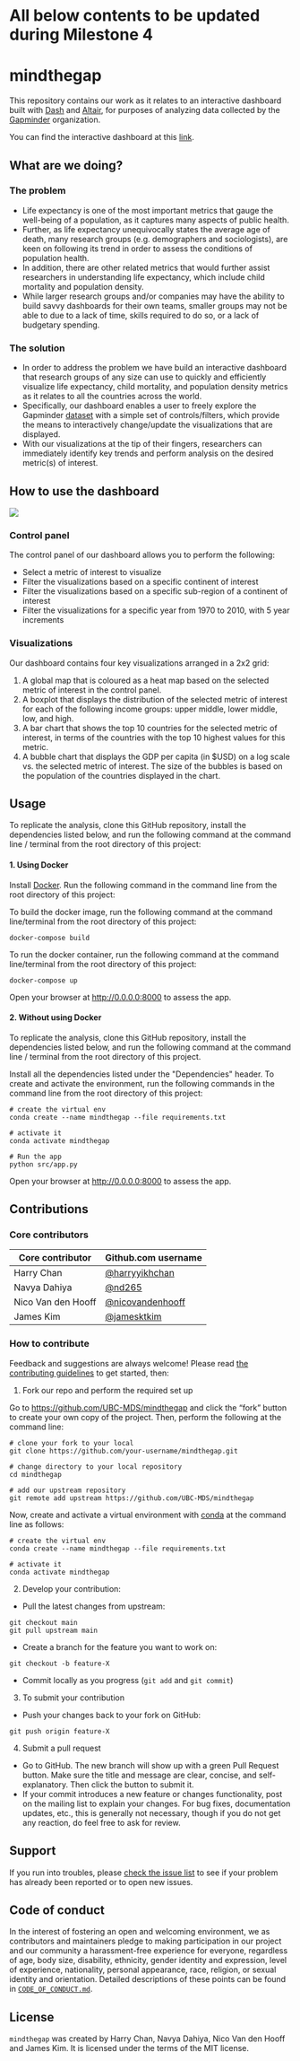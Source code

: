 # All below contents to be updated during Milestone 4
# mindthegap 

This repository contains our work as it relates to an interactive dashboard built with [Dash](https://plotly.com/dash/) and [Altair](https://altair-viz.github.io/), for purposes of analyzing data collected by the [Gapminder](https://www.gapminder.org/) organization.

You can find the interactive dashboard at this [link](https://dsci532-2022-mindthegap.herokuapp.com/).

## What are we doing?

### The problem

- Life expectancy is one of the most important metrics that gauge the well-being of a population, as it captures many aspects of public health.
- Further, as life expectancy unequivocally states the average age of death, many research groups (e.g. demographers and sociologists), are keen on following its trend in order to assess the conditions of population health.
- In addition, there are other related metrics that would further assist researchers in understanding life expectancy, which include child mortality and population density.
- While larger research groups and/or companies may have the ability to build savvy dashboards for their own teams, smaller groups may not be able to due to a lack of time, skills required to do so, or a lack of budgetary spending.

### The solution

- In order to address the problem we have build an interactive dashboard that research groups of any size can use to quickly and efficiently visualize life expectancy, child mortality, and population density metrics as it relates to all the countries across the world.
- Specifically, our dashboard enables a user to freely explore the Gapminder [dataset]((https://raw.githubusercontent.com/UofTCoders/workshops-dc-py/master/data/processed/world-data-gapminder.csv).) with a simple set of controls/filters, which provide the means to interactively change/update the visualizations that are displayed.
- With our visualizations at the tip of their fingers, researchers can immediately identify key trends and perform analysis on the desired metric(s) of interest.

## How to use the dashboard

![](img/mindthegap.gif)

### Control panel

The control panel of our dashboard allows you to perform the following:

- Select a metric of interest to visualize
- Filter the visualizations based on a specific continent of interest
- Filter the visualizations based on a specific sub-region of a continent of interest
- Filter the visualizations for a specific year from 1970 to 2010, with 5 year increments

### Visualizations

Our dashboard contains four key visualizations arranged in a 2x2 grid:

1. A global map that is coloured as a heat map based on the selected metric of interest in the control panel.
2. A boxplot that displays the distribution of the selected metric of interest for each of the following income groups: upper middle, lower middle, low, and high.
3. A bar chart that shows the top 10 countries for the selected metric of interest, in terms of the countries with the top 10 highest values for this metric.
4. A bubble chart that displays the GDP per capita (in $USD) on a log scale vs. the selected metric of interest.  The size of the bubbles is based on the population of the countries displayed in the chart.

## Usage

To replicate the analysis, clone this GitHub repository, install the dependencies listed below, and run the following command at the command line / terminal from the root directory of this project:

#### 1. Using Docker

Install [Docker](https://www.docker.com/get-started). Run the following command in the command line from the root directory of this project:

To build the docker image, run the following command at the command line/terminal from the root directory of this project:

    docker-compose build

To run the docker container, run the following command at the command line/terminal from the root directory of this project:

    docker-compose up

Open your browser at http://0.0.0.0:8000 to assess the app.
#### 2. Without using Docker

To replicate the analysis, clone this GitHub repository, install the dependencies listed below, and run the following command at the command line / terminal from the root directory of this project.

Install all the dependencies listed under the "Dependencies" header. To create and activate the environment, run the following commands in the command line from the root directory of this project:

``` shell
# create the virtual env
conda create --name mindthegap --file requirements.txt

# activate it
conda activate mindthegap

# Run the app
python src/app.py
```

Open your browser at http://0.0.0.0:8000 to assess the app.
## Contributions

### Core contributors

| Core contributor| Github.com username|
|------------------- |-------------------|
| Harry Chan | [@harryyikhchan](https://github.com/harryyikhchan) |
| Navya Dahiya | [@nd265](https://github.com/nd265/) |
| Nico Van den Hooff | [@nicovandenhooff](https://github.com/nicovandenhooff) |
| James Kim | [@jamesktkim](https://github.com/jamesktkim) |

### How to contribute

Feedback and suggestions are always welcome! Please read [the contributing guidelines](https://github.com/UBC-MDS/mindthegap/blob/main/CONTRIBUTING.md) to get started, then:

1. Fork our repo and perform the required set up

Go to <https://github.com/UBC-MDS/mindthegap> and click the “fork” button to create your own copy of the project.  Then, perform the following at the command line:

```{bash}
# clone your fork to your local
git clone https://github.com/your-username/mindthegap.git

# change directory to your local repository
cd mindthegap

# add our upstream repository
git remote add upstream https://github.com/UBC-MDS/mindthegap
```

Now, create and activate a virtual environment with [conda](https://docs.conda.io/en/latest/) at the command line as follows:

```{bash}
# create the virtual env
conda create --name mindthegap --file requirements.txt

# activate it
conda activate mindthegap
```

2. Develop your contribution:

- Pull the latest changes from upstream:

```{bash}
git checkout main
git pull upstream main
```

- Create a branch for the feature you want to work on:

```{bash}
git checkout -b feature-X
```

- Commit locally as you progress (`git add` and `git commit`)

3. To submit your contribution

- Push your changes back to your fork on GitHub:

```{bash}
git push origin feature-X
```

4. Submit a pull request

- Go to GitHub. The new branch will show up with a green Pull Request button. Make sure the title and message are clear, concise, and self- explanatory. Then click the button to submit it.
- If your commit introduces a new feature or changes functionality, post on the mailing list to explain your changes. For bug fixes, documentation updates, etc., this is generally not necessary, though if you do not get any reaction, do feel free to ask for review.

## Support

If you run into troubles, please [check the issue list](https://github.com/UBC-MDS/mindthegap/issues) to see if your problem has already been reported or to open new issues.

## Code of conduct

In the interest of fostering an open and welcoming environment, we as contributors and maintainers pledge to making participation in our project and our community a harassment-free experience for everyone, regardless of age, body size, disability, ethnicity, gender identity and expression, level of experience, nationality, personal appearance, race, religion, or sexual identity and orientation. Detailed descriptions of these points can be found in [`CODE_OF_CONDUCT.md`](https://github.com/UBC-MDS/mindthegap/blob/main/CODE_OF_CONDUCT.md).

## License

`mindthegap` was created by Harry Chan, Navya Dahiya, Nico Van den Hooff and James Kim. It is licensed under the terms of the MIT license.
